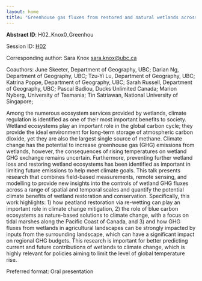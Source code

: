 ```yaml
---
layout: home
title: "Greenhouse gas fluxes from restored and natural wetlands across Canada"
---
```



**Abstract ID**: H02_Knox0_Greenhou

Session ID: [H02](.)

Corresponding author: Sara Knox <a href="mailto:sara.knox@ubc.ca">sara.knox@ubc.ca</a>

Coauthors: June Skeeter, Department of Geography, UBC; Darian Ng, Department of Geography, UBC; Tzu-Yi Lu, Department of Geography, UBC; Katrina Poppe, Department of Geography, UBC; Sarah Russell, Department of Geography, UBC; Pascal Badiou, Ducks Unlimited Canada; Marion Nyberg, University of Tasmania; Tin Satriawan, National University of Singapore; 

Among the numerous ecosystem services provided by wetlands, climate regulation is identified as one of their most important benefits to society. Wetland ecosystems play an important role in the global carbon cycle; they provide the ideal environment for long-term storage of atmospheric carbon dioxide, yet they are also the largest single source of methane. Climate change has the potential to increase greenhouse gas (GHG) emissions from wetlands, however, the consequences of rising temperatures on wetland GHG exchange remains uncertain. Furthermore, preventing further wetland loss and restoring wetland ecosystems has been identified as important in limiting future emissions to help meet climate goals. This talk presents research that combines field-based measurements, remote sensing, and modelling to provide new insights into the controls of wetland GHG fluxes across a range of spatial and temporal scales and quantify the potential climate benefits of wetland restoration and conservation. Specifically, this work highlights: 1) how peatland restoration via re-wetting can play an important role in climate change mitigation, 2) the role of blue carbon ecosystems as nature-based solutions to climate change, with a focus on tidal marshes along the Pacific Coast of Canada, and 3) and how GHG fluxes from wetlands in agricultural landscapes can be strongly impacted by inputs from the surrounding landscape, which can have a significant impact on regional GHG budgets. This research is important for better predicting current and future contributions of wetlands to climate change, which is highly relevant for policies aiming to limit the level of global temperature rise.

Preferred format: Oral presentation
